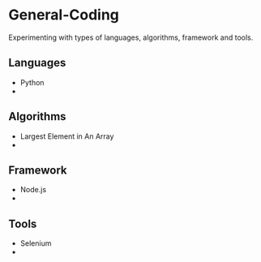 # General-Coding
Experimenting with types of languages, algorithms, framework and tools.

## Languages
- Python
- 

## Algorithms
- Largest Element in An Array
- 

## Framework
- Node.js
- 

## Tools
- Selenium
- 
